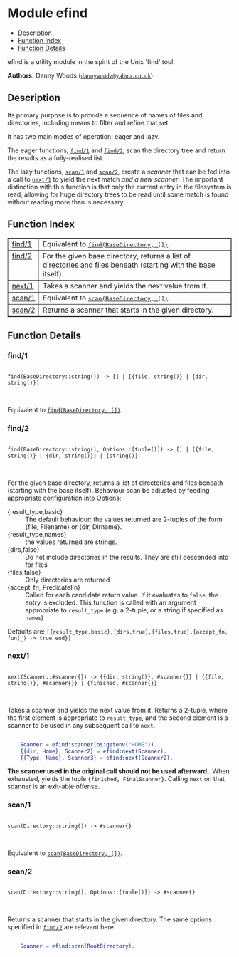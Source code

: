 

# Module efind #
* [Description](#description)
* [Function Index](#index)
* [Function Details](#functions)

efind is a utility module in the spirit of the Unix 'find' tool.

__Authors:__ Danny Woods ([`dannywoodz@yahoo.co.uk`](mailto:dannywoodz@yahoo.co.uk)).

<a name="description"></a>

## Description ##

Its primary purpose is to provide a sequence of names of files and
directories, including means to filter and refine that set.

It has two main modes of operation: eager and lazy.

The eager functions, [`find/1`](#find-1) and [`find/2`](#find-2), scan the
directory tree and return the results as a fully-realised list.

The lazy functions, [`scan/1`](#scan-1) and [`scan/2`](#scan-2), create a
_scanner_ that can be fed into a call to [`next/1`](#next-1) to
yield the next match _and a new scanner_.  The important
distinction with this function is that only the current entry in
the filesystem is read, allowing for huge directory trees to be read
until some match is found without reading more than is necessary.<a name="index"></a>

## Function Index ##


<table width="100%" border="1" cellspacing="0" cellpadding="2" summary="function index"><tr><td valign="top"><a href="#find-1">find/1</a></td><td>Equivalent to <a href="#find-2"><tt>find(BaseDirectory, [])</tt></a>.</td></tr><tr><td valign="top"><a href="#find-2">find/2</a></td><td>For the given base directory, returns a list of directories and files beneath (starting with the base itself).</td></tr><tr><td valign="top"><a href="#next-1">next/1</a></td><td>
Takes a scanner and yields the next value from it.</td></tr><tr><td valign="top"><a href="#scan-1">scan/1</a></td><td>Equivalent to <a href="#scan-2"><tt>scan(BaseDirectory, [])</tt></a>.</td></tr><tr><td valign="top"><a href="#scan-2">scan/2</a></td><td>Returns a scanner that starts in the given directory.</td></tr></table>


<a name="functions"></a>

## Function Details ##

<a name="find-1"></a>

### find/1 ###

<pre><code>
find(BaseDirectory::string()) -&gt; [] | [{file, string()} | {dir, string()}]
</code></pre>
<br />

Equivalent to [`find(BaseDirectory, [])`](#find-2).

<a name="find-2"></a>

### find/2 ###

<pre><code>
find(BaseDirectory::string(), Options::[tuple()]) -&gt; [] | [{file, string()} | {dir, string()}] | [string()]
</code></pre>
<br />

For the given base directory, returns a list of directories and files beneath (starting with the base itself).
Behaviour scan be adjusted by feeding appropriate configuration into Options:



<dt>{result_type,basic}</dt>




<dd>The default behaviour: the values returned are 2-tuples of the form {file, Filename} or {dir, Dirname}.</dd>




<dt>{result_type,names}</dt>




<dd>the values returned are strings.</dd>




<dt>{dirs,false}</dt>




<dd>Do not include directories in the results.  They are still descended into for files</dd>




<dt>{files,false}</dt>




<dd>Only directories are returned</dd>




<dt>{accept_fn, PredicateFn}</dt>




<dd>Called for each candidate return value.  If it evaluates to <code>false</code>, the entry is excluded.  This function is called with an argument appropriate to <code>result_type</code> (e.g. a 2-tuple, or a string if specified as <code>names</code>)</dd>



Defaults are: `[{result_type,basic},{dirs,true},{files,true},{accept_fn, fun(_) -> true end}]`

<a name="next-1"></a>

### next/1 ###

<pre><code>
next(Scanner::#scanner{}) -&gt; {{dir, string()}, #scanner{}} | {{file, string()}, #scanner{}} | {finished, #scanner{}}
</code></pre>
<br />

Takes a scanner and yields the next value from it.  Returns a 2-tuple, where
the first element is appropriate to `result_type`, and the second element is
a scanner to be used in any subsequent call to `next`.

```erlang

    Scanner = efind:scanner(os:getenv("HOME")).
    {{dir, Home}, Scanner2} = efind:next(Scanner).
    {{Type, Name}, Scanner3} = efind:next(Scanner2).
```


<strong>The scanner used in the original call should not be used afterward</strong>
.
When exhausted, yields the tuple `{finished, FinalScanner}`.  Calling `next` on that
scanner is an exit-able offense.

<a name="scan-1"></a>

### scan/1 ###

<pre><code>
scan(Directory::string()) -&gt; #scanner{}
</code></pre>
<br />

Equivalent to [`scan(BaseDirectory, [])`](#scan-2).

<a name="scan-2"></a>

### scan/2 ###

<pre><code>
scan(Directory::string(), Options::[tuple()]) -&gt; #scanner{}
</code></pre>
<br />

Returns a scanner that starts in the given directory.  The same options specified in [`find/2`](#find-2)
are relevant here.

```erlang

    Scanner = efind:scan(RootDirectory).
```

